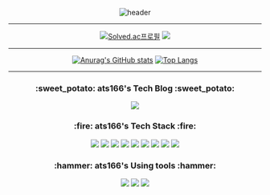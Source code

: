<div align=center>
  
<!-- ![header](https://capsule-render.vercel.app/api?type=rounded&color=auto&height=100&section=header&text=Welcome%20ats166's%20Github&fontSize=20) -->
  
![header](https://capsule-render.vercel.app/api?type=waving&color=FECC00&height=300&section=header&text=Welcome%20ats166's%20Github%20&fontSize=50&fontColor=ffffff)
<hr>

[![Solved.ac프로필](http://mazassumnida.wtf/api/v2/generate_badge?boj=ats16)](https://solved.ac/ats16)
<img src="http://mazandi.herokuapp.com/api?handle=ats16&theme=warm"/>
  
  <hr>
  
[![Anurag's GitHub stats](https://github-readme-stats.vercel.app/api?username=ats166)](https://github.com/ats166/github-readme-stats)
[![Top Langs](https://github-readme-stats.vercel.app/api/top-langs/?username=ats166)](https://github.com/ats166/github-readme-stats)
<hr>
  <h3> :sweet_potato: ats166's Tech Blog :sweet_potato: </h3>
  
<a href="https://bt-to-tp.tistory.com/"><img src="https://img.shields.io/badge/Tistory-black?style=flat-square&logo=Tistory&logoColor=white"/></a>
  
  <h3> :fire: ats166's Tech Stack :fire: </h3>

<img src="https://img.shields.io/badge/Python-3776AB?style=flat-square&logo=Python&logoColor=white"/>
  
<img src="https://img.shields.io/badge/Java-007396?style=flat-square&logo=Java&logoColor=white"/>
  
<img src="https://img.shields.io/badge/HTML-E34F26?style=flat-square&logo=html5&logoColor=white"/>
  
<img src="https://img.shields.io/badge/CSS-1572B6?style=flat-square&logo=CSS3&logoColor=white"/>
  
<img src="https://img.shields.io/badge/Django-092E20?style=flat-square&logo=Django&logoColor=white"/>
  
<img src="https://img.shields.io/badge/SQLite-003B57?style=flat-square&logo=SQLite&logoColor=white"/>
  
<img src="https://img.shields.io/badge/JavaScript-F7DF1E?style=flat-square&logo=JavaScript&logoColor=white"/>
  
<img src="https://img.shields.io/badge/Node.js-339933?style=flat-square&logo=Node.js&logoColor=white"/>
  
<img src="https://img.shields.io/badge/Vue.js-4FC08D?style=flat-square&logo=Vue.js&logoColor=white"/>

 
  
  
  <h3> :hammer: ats166's Using tools :hammer: </h3>
  
<img src="https://img.shields.io/badge/PyCharm-000000?style=flat-square&logo=PyCharm&logoColor=white"/>
  
<img src="https://img.shields.io/badge/Visual Studio Code-007ACC?style=flat-square&logo=Visual Studio Code&logoColor=white"/>
  
<img src="https://img.shields.io/badge/IntelliJ IDEA-000000?style=flat-square&logo=IntelliJ IDEA&logoColor=white"/>
</div>
